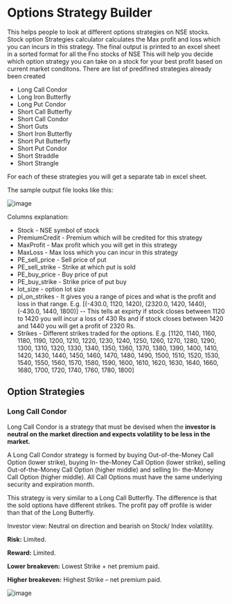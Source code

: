 # Options Strategy Builder
This helps people to look at different options strategies on NSE stocks.
Stock option Strategies calculator calculates the Max profit and loss which you can incurs in this strategy.
The final output is printed to an excel sheet in a sorted format for all the Fno stocks of NSE
This will help you decide which option strategy you can take on a stock for your best profit based on current market conditons.
There are list of predifined strategies already been created

- Long Call Condor
- Long Iron Butterfly
- Long Put Condor
- Short Call Butterfly
- Short Call Condor
- Short Guts
- Short Iron Butterfly
- Short Put Butterfly
- Short Put Condor
- Short Straddle
- Short Strangle

For each of these strategies you will get a separate tab in excel sheet.

The sample output file looks like this:

![image](https://user-images.githubusercontent.com/3658490/232991057-11ee44a8-c231-4aea-b196-762cc7f62960.png)

Columns explanation:

- Stock	- NSE symbol of stock
- PremiumCredit	- Premium which will be credited for this strategy
- MaxProfit	- Max profit which you will get in this strategy
- MaxLoss	- Max loss which you can incur in this strategy
- PE_sell_price	- Sell price of put
- PE_sell_strike - Strike at which put is sold
- PE_buy_price	- Buy price of put
- PE_buy_strike	- Strike price of put buy
- lot_size - option lot size
- pl_on_strikes - It gives you a range of pices and what is the profit and loss in that range. E.g. [(-430.0, 1120, 1420), (2320.0, 1420, 1440), (-430.0, 1440, 1800)] -- This tells at expirty if stock closes between 1120 to 1420 you will incur a loss of 430 Rs and if stock closes between 1420 and 1440 you will get a profit of 2320 Rs. 
- Strikes - Different strikes traded for the options. E.g. [1120, 1140, 1160, 1180, 1190, 1200, 1210, 1220, 1230, 1240, 1250, 1260, 1270, 1280, 1290, 1300, 1310, 1320, 1330, 1340, 1350, 1360, 1370, 1380, 1390, 1400, 1410, 1420, 1430, 1440, 1450, 1460, 1470, 1480, 1490, 1500, 1510, 1520, 1530, 1540, 1550, 1560, 1570, 1580, 1590, 1600, 1610, 1620, 1630, 1640, 1660, 1680, 1700, 1720, 1740, 1760, 1780, 1800]


## Option Strategies

### Long Call Condor

Long Call Condor is a strategy that must be devised when the  __investor is neutral on the market direction and expects volatility to be less in the market.__

A Long Call Condor strategy is formed by buying Out-of-the-Money Call Option (lower strike), buying In- the-Money Call Option (lower strike), selling Out-of-the-Money Call Option (higher middle) and selling In- the-Money Call Option (higher middle). All Call Options must have the same underlying security and expiration month.

This strategy is very similar to a Long Call Butterfly. The difference is that the sold options have different strikes. The profit pay off profile is wider than that of the Long Butterfly.

Investor view: Neutral on direction and bearish on Stock/ Index volatility.

**Risk:** Limited.

**Reward:** Limited.

**Lower breakeven:** Lowest Strike + net premium paid. 

**Higher breakeven:** Highest Strike – net premium paid. 

![image](https://user-images.githubusercontent.com/3658490/233072905-24081545-ffcf-4577-9dd9-02ebd5194ced.png)
